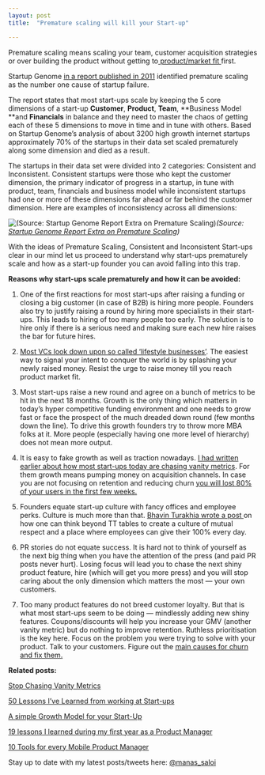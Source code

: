 ```yaml
---
layout: post
title:  "Premature scaling will kill your Start-up"

---
```


Premature scaling means scaling your team, customer acquisition strategies or over building the product without getting to[ product/market fit ](http://pmarchive.com/guide_to_startups_part4.html)first.

Startup Genome [in a report published in 2011](http://gallery.mailchimp.com/8c534f3b5ad611c0ff8aeccd5/files/Startup_Genome_Report_Extra_Premature_Scaling_1.56.pdf) identified premature scaling as the number one cause of startup failure.

The report states that most start-ups scale by keeping the 5 core dimensions of a start-up **Customer**, **Product**, **Team**, **Business Model **and **Financials** in balance and they need to master the chaos of getting each of these 5 dimensions to move in time and in tune with others. Based on Startup Genome’s analysis of about 3200 high growth internet startups approximately 70% of the startups in their data set scaled prematurely along some dimension and died as a result.

The startups in their data set were divided into 2 categories: Consistent and Inconsistent. Consistent startups were those who kept the customer dimension, the primary indicator of progress in a startup, in tune with product, team, financials and business model while inconsistent startups had one or more of these dimensions far ahead or far behind the customer dimension. Here are examples of inconsistency across all dimensions:

![(Source: [Startup Genome Report Extra on Premature Scaling](http://gallery.mailchimp.com/8c534f3b5ad611c0ff8aeccd5/files/Startup_Genome_Report_Extra_Premature_Scaling_1.56.pdf))](https://cdn-images-1.medium.com/max/2000/1*VwVBZG-xugL5Af-RAo4GmA.png)*(Source: [Startup Genome Report Extra on Premature Scaling](http://gallery.mailchimp.com/8c534f3b5ad611c0ff8aeccd5/files/Startup_Genome_Report_Extra_Premature_Scaling_1.56.pdf))*

With the ideas of Premature Scaling, Consistent and Inconsistent Start-ups clear in our mind let us proceed to understand why start-ups prematurely scale and how as a start-up founder you can avoid falling into this trap.

**Reasons why start-ups scale prematurely and how it can be avoided:**

1. One of the first reactions for most start-ups after raising a funding or closing a big customer (in case of B2B) is hiring more people. Founders also try to justify raising a round by hiring more specialists in their start-ups. This leads to hiring of too many people too early. The solution is to hire only if there is a serious need and making sure each new hire raises the bar for future hires.

1. [Most VCs look down upon so called ‘lifestyle businesses’](http://avc.com/2015/04/lifestyle-businesses/). The easiest way to signal your intent to conquer the world is by splashing your newly raised money. Resist the urge to raise money till you reach product market fit.

1. Most start-ups raise a new round and agree on a bunch of metrics to be hit in the next 18 months. Growth is the only thing which matters in today’s hyper competitive funding environment and one needs to grow fast or face the prospect of the much dreaded down round (few months down the line). To drive this growth founders try to throw more MBA folks at it. More people (especially having one more level of hierarchy) does not mean more output.

1. It is easy to fake growth as well as traction nowadays. [I had written earlier about how most start-ups today are chasing vanity metrics](http://www.linkedin.com/pulse/dont-chase-vanity-metrices-manas-j-saloi). For them growth means pumping money on acquisition channels. In case you are not focusing on retention and reducing churn [you will lost 80% of your users in the first few weeks.](http://andrewchen.co/new-data-shows-why-losing-80-of-your-mobile-users-is-normal-and-that-the-best-apps-do-much-better/)

1. Founders equate start-up culture with fancy offices and employee perks. Culture is much more than that. [Bhavin Turakhia wrote a post ](http://www.linkedin.com/pulse/startup-culture-going-beyond-fancy-offices-bhavin-turakhia)on how one can think beyond TT tables to create a culture of mutual respect and a place where employees can give their 100% every day.

1. PR stories do not equate success. It is hard not to think of yourself as the next big thing when you have the attention of the press (and paid PR posts never hurt). Losing focus will lead you to chase the next shiny product feature, hire (which will get you more press) and you will stop caring about the only dimension which matters the most — your own customers.

1. Too many product features do not breed customer loyalty. But that is what most start-ups seem to be doing — mindlessly adding new shiny features. Coupons/discounts will help you increase your GMV (another vanity metric) but do nothing to improve retention. Ruthless prioritisation is the key here. Focus on the problem you were trying to solve with your product. Talk to your customers. Figure out the [main causes for churn and fix them.](http://andrewchen.co/the-easiest-spreadsheet-for-churn-mrr-and-cohort-analysis-guest-post/)

**Related posts:**

[Stop Chasing Vanity Metrics](http://www.linkedin.com/pulse/dont-chase-vanity-metrices-manas-j-saloi?trk=mp-reader-card)

[50 Lessons I’ve Learned from working at Start-ups](http://www.linkedin.com/pulse/50-lessons-ive-learned-from-working-start-ups-manas-j-saloi)

[A simple Growth Model for your Start-Up](http://www.linkedin.com/pulse/simple-growth-model-your-start-up-manas-j-saloi?trk=mp-reader-card)

[19 lessons I learned during my first year as a Product Manager](http://www.linkedin.com/pulse/19-lessons-i-learned-during-my-first-year-product-manager-saloi?trk=mp-reader-card)

[10 Tools for every Mobile Product Manager](http://www.linkedin.com/pulse/10-tools-every-mobile-product-manager-manas-j-saloi?trk=mp-reader-card)

Stay up to date with my latest posts/tweets here: [@manas_saloi](http://twitter.com/manas_saloi)
